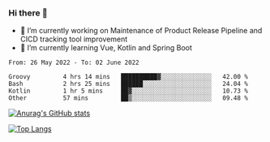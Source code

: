 ### Hi there 👋

- 🔭 I’m currently working on Maintenance of Product Release Pipeline and CICD tracking tool improvement
- 🌱 I’m currently learning Vue, Kotlin and Spring Boot

<!--START_SECTION:waka-->

```text
From: 26 May 2022 - To: 02 June 2022

Groovy         4 hrs 14 mins   ██████████▓░░░░░░░░░░░░░░   42.00 %
Bash           2 hrs 25 mins   ██████░░░░░░░░░░░░░░░░░░░   24.04 %
Kotlin         1 hr 5 mins     ██▓░░░░░░░░░░░░░░░░░░░░░░   10.73 %
Other          57 mins         ██▒░░░░░░░░░░░░░░░░░░░░░░   09.48 %
```

<!--END_SECTION:waka-->

[![Anurag's GitHub stats](https://github-readme-stats.vercel.app/api?username=yunhao981&show_icons=true&theme=solarized-dark)](https://github.com/anuraghazra/github-readme-stats)

[![Top Langs](https://github-readme-stats.vercel.app/api/top-langs/?username=yunhao981&theme=solarized-dark&layout=compact)](https://github.com/anuraghazra/github-readme-stats)

<!--
**yunhao981/yunhao981** is a ✨ _special_ ✨ repository because its `README.md` (this file) appears on your GitHub profile.

Here are some ideas to get you started:

- 🔭 I’m currently working on Maintenance of Release Pipeline and CICD tracking tool improvement
- 🌱 I’m currently learning Vue, Kotlin and Spring Boot
- 👯 I’m looking to collaborate on ...
- 🤔 I’m looking for help with ...
- 💬 Ask me about ...
- 📫 How to reach me: ...
- 😄 Pronouns: ...
- ⚡ Fun fact: ...
-->


